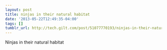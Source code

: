 ```yaml
---
layout: post
title: ninjas in their natural habitat
date: '2013-05-22T12:49:35-04:00'
tags: []
tumblr_url: http://tech.gilt.com/post/51077770193/ninjas-in-their-natural-habitat
---
```



Ninjas in their natural habitat
